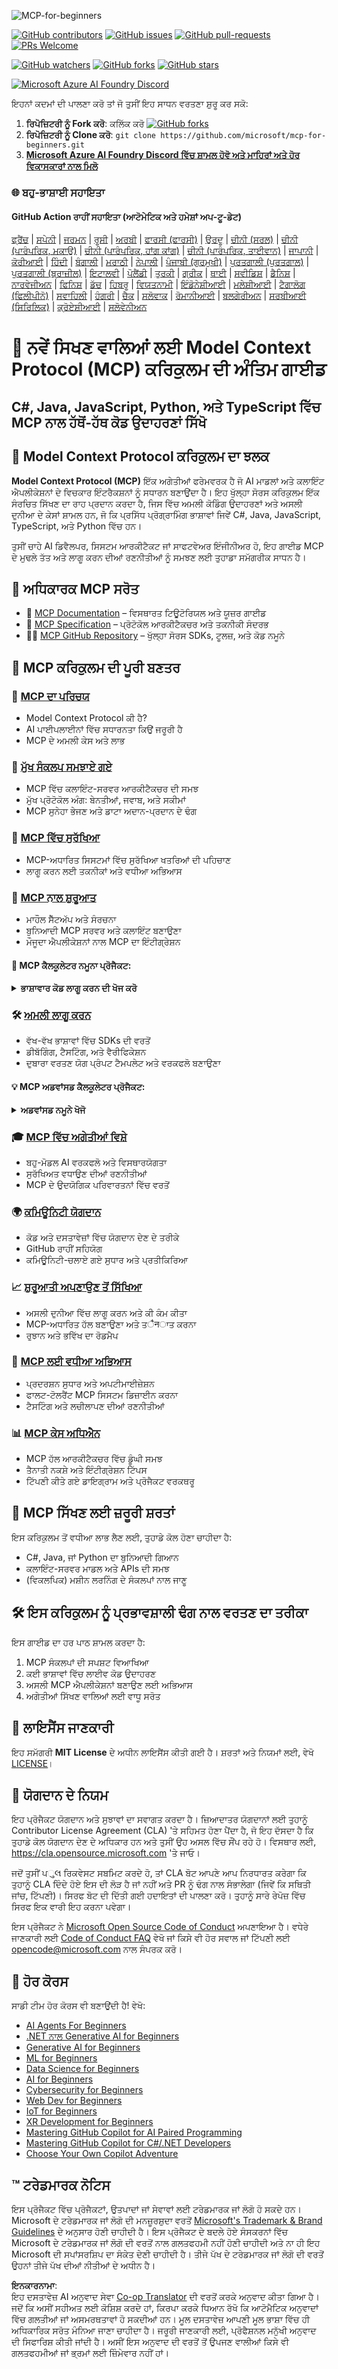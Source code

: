 <!--
CO_OP_TRANSLATOR_METADATA:
{
  "original_hash": "ce7bdf442957a1b4876032fd8ac80617",
  "translation_date": "2025-05-19T10:48:51+00:00",
  "source_file": "README.md",
  "language_code": "pa"
}
-->
![MCP-for-beginners](../../translated_images/mcp-beginners.2ce2b317996369ff66c5b72e25eff9d4288ab2741fc70c0b4e523d1ae1e249fd.pa.png)

[![GitHub contributors](https://img.shields.io/github/contributors/microsoft/mcp-for-beginners.svg)](https://GitHub.com/microsoft/mcp-for-beginners/graphs/contributors)
[![GitHub issues](https://img.shields.io/github/issues/microsoft/mcp-for-beginners.svg)](https://GitHub.com/microsoft/mcp-for-beginners/issues)
[![GitHub pull-requests](https://img.shields.io/github/issues-pr/microsoft/mcp-for-beginners.svg)](https://GitHub.com/microsoft/mcp-for-beginners/pulls)
[![PRs Welcome](https://img.shields.io/badge/PRs-welcome-brightgreen.svg?style=flat-square)](http://makeapullrequest.com)

[![GitHub watchers](https://img.shields.io/github/watchers/microsoft/mcp-for-beginners.svg?style=social&label=Watch)](https://GitHub.com/microsoft/mcp-for-beginners/watchers)
[![GitHub forks](https://img.shields.io/github/forks/microsoft/mcp-for-beginners.svg?style=social&label=Fork)](https://GitHub.com/microsoft/mcp-for-beginners/network)
[![GitHub stars](https://img.shields.io/github/stars/microsoft/mcp-for-beginners?style=social&label=Star)](https://GitHub.com/microsoft/mcp-for-beginners/stargazers)


[![Microsoft Azure AI Foundry Discord](https://dcbadge.vercel.app/api/server/ByRwuEEgH4)](https://discord.com/invite/ByRwuEEgH4)


ਇਹਨਾਂ ਕਦਮਾਂ ਦੀ ਪਾਲਣਾ ਕਰੋ ਤਾਂ ਜੋ ਤੁਸੀਂ ਇਹ ਸਾਧਨ ਵਰਤਣਾ ਸ਼ੁਰੂ ਕਰ ਸਕੋ:
1. **ਰਿਪੋਜ਼ਿਟਰੀ ਨੂੰ Fork ਕਰੋ**: ਕਲਿੱਕ ਕਰੋ [![GitHub forks](https://img.shields.io/github/forks/microsoft/mcp-for-beginners.svg?style=social&label=Fork)](https://GitHub.com/microsoft/mcp-for-beginners/network)
2. **ਰਿਪੋਜ਼ਿਟਰੀ ਨੂੰ Clone ਕਰੋ**:   `git clone https://github.com/microsoft/mcp-for-beginners.git`
3. [**Microsoft Azure AI Foundry Discord ਵਿੱਚ ਸ਼ਾਮਲ ਹੋਵੋ ਅਤੇ ਮਾਹਿਰਾਂ ਅਤੇ ਹੋਰ ਵਿਕਾਸਕਾਰਾਂ ਨਾਲ ਮਿਲੋ**](https://discord.com/invite/ByRwuEEgH4)


### 🌐 ਬਹੁ-ਭਾਸ਼ਾਈ ਸਹਾਇਤਾ

#### GitHub Action ਰਾਹੀਂ ਸਹਾਇਤਾ (ਆਟੋਮੇਟਿਕ ਅਤੇ ਹਮੇਸ਼ਾਂ ਅਪ-ਟੂ-ਡੇਟ)
[ਫ੍ਰੈਂਚ](../fr/README.md) | [ਸਪੇਨੀ](../es/README.md) | [ਜਰਮਨ](../de/README.md) | [ਰੂਸੀ](../ru/README.md) | [ਅਰਬੀ](../ar/README.md) | [ਫਾਰਸੀ (ਫਾਰਸੀ)](../fa/README.md) | [ਉਰਦੂ](../ur/README.md) | [ਚੀਨੀ (ਸਰਲ)](../zh/README.md) | [ਚੀਨੀ (ਪਾਰੰਪਰਿਕ, ਮਕਾਉ)](../mo/README.md) | [ਚੀਨੀ (ਪਾਰੰਪਰਿਕ, ਹਾਂਗ ਕਾਂਗ)](../hk/README.md) | [ਚੀਨੀ (ਪਾਰੰਪਰਿਕ, ਤਾਈਵਾਨ)](../tw/README.md) | [ਜਾਪਾਨੀ](../ja/README.md) | [ਕੋਰੀਆਈ](../ko/README.md) | [ਹਿੰਦੀ](../hi/README.md) | [ਬੰਗਾਲੀ](../bn/README.md) | [ਮਰਾਠੀ](../mr/README.md) | [ਨੇਪਾਲੀ](../ne/README.md) | [ਪੰਜਾਬੀ (ਗੁਰਮੁਖੀ)](./README.md) | [ਪੁਰਤਗਾਲੀ (ਪੁਰਤਗਾਲ)](../pt/README.md) | [ਪੁਰਤਗਾਲੀ (ਬ੍ਰਾਜ਼ੀਲ)](../br/README.md) | [ਇਟਾਲਵੀ](../it/README.md) | [ਪੋਲੈਂਡੀ](../pl/README.md) | [ਤੁਰਕੀ](../tr/README.md) | [ਗ੍ਰੀਕ](../el/README.md) | [ਥਾਈ](../th/README.md) | [ਸਵੀਡਿਸ਼](../sv/README.md) | [ਡੈਨਿਸ਼](../da/README.md) | [ਨਾਰਵੇਜੀਅਨ](../no/README.md) | [ਫਿਨਿਸ਼](../fi/README.md) | [ਡੱਚ](../nl/README.md) | [ਹਿਬਰੂ](../he/README.md) | [ਵਿਯਤਨਾਮੀ](../vi/README.md) | [ਇੰਡੋਨੇਸ਼ੀਆਈ](../id/README.md) | [ਮਲੇਸ਼ੀਆਈ](../ms/README.md) | [ਟੈਗਾਲੋਗ (ਫਿਲੀਪੀਨੋ)](../tl/README.md) | [ਸਵਾਹਿਲੀ](../sw/README.md) | [ਹੰਗਰੀ](../hu/README.md) | [ਚੈਕ](../cs/README.md) | [ਸਲੋਵਾਕ](../sk/README.md) | [ਰੋਮਾਨੀਆਈ](../ro/README.md) | [ਬਲਗੇਰੀਅਨ](../bg/README.md) | [ਸਰਬੀਆਈ (ਸਿਰਿਲਿਕ)](../sr/README.md) | [ਕ੍ਰੋਏਸ਼ੀਆਈ](../hr/README.md) | [ਸਲੋਵੇਨੀਅਨ](../sl/README.md)
# 🚀 ਨਵੇਂ ਸਿਖਣ ਵਾਲਿਆਂ ਲਈ Model Context Protocol (MCP) ਕਰਿਕੁਲਮ ਦੀ ਅੰਤਿਮ ਗਾਈਡ

## **C#, Java, JavaScript, Python, ਅਤੇ TypeScript ਵਿੱਚ MCP ਨਾਲ ਹੱਥੋਂ-ਹੱਥ ਕੋਡ ਉਦਾਹਰਣਾਂ ਸਿੱਖੋ**

## 🧠 Model Context Protocol ਕਰਿਕੁਲਮ ਦਾ ਝਲਕ

**Model Context Protocol (MCP)** ਇੱਕ ਅਗੇਤੀਆਂ ਫਰੇਮਵਰਕ ਹੈ ਜੋ AI ਮਾਡਲਾਂ ਅਤੇ ਕਲਾਇੰਟ ਐਪਲੀਕੇਸ਼ਨਾਂ ਦੇ ਵਿਚਕਾਰ ਇੰਟਰੈਕਸ਼ਨਾਂ ਨੂੰ ਸਧਾਰਨ ਬਣਾਉਂਦਾ ਹੈ। ਇਹ ਖੁੱਲ੍ਹਾ ਸੋਰਸ ਕਰਿਕੁਲਮ ਇੱਕ ਸੰਰਚਿਤ ਸਿੱਖਣ ਦਾ ਰਾਹ ਪ੍ਰਦਾਨ ਕਰਦਾ ਹੈ, ਜਿਸ ਵਿੱਚ ਅਮਲੀ ਕੋਡਿੰਗ ਉਦਾਹਰਣਾਂ ਅਤੇ ਅਸਲੀ ਦੁਨੀਆ ਦੇ ਕੇਸਾਂ ਸ਼ਾਮਲ ਹਨ, ਜੋ ਕਿ ਪ੍ਰਸਿੱਧ ਪ੍ਰੋਗ੍ਰਾਮਿੰਗ ਭਾਸ਼ਾਵਾਂ ਜਿਵੇਂ C#, Java, JavaScript, TypeScript, ਅਤੇ Python ਵਿੱਚ ਹਨ।

ਤੁਸੀਂ ਚਾਹੇ AI ਡਿਵੈਲਪਰ, ਸਿਸਟਮ ਆਰਕੀਟੈਕਟ ਜਾਂ ਸਾਫਟਵੇਅਰ ਇੰਜੀਨੀਅਰ ਹੋ, ਇਹ ਗਾਈਡ MCP ਦੇ ਮੁਢਲੇ ਤੱਤ ਅਤੇ ਲਾਗੂ ਕਰਨ ਦੀਆਂ ਰਣਨੀਤੀਆਂ ਨੂੰ ਸਮਝਣ ਲਈ ਤੁਹਾਡਾ ਸਮੱਗਰੀਕ ਸਾਧਨ ਹੈ।

## 🔗 ਅਧਿਕਾਰਕ MCP ਸਰੋਤ

- 📘 [MCP Documentation](https://modelcontextprotocol.io/) – ਵਿਸਥਾਰਤ ਟਿਊਟੋਰਿਯਲ ਅਤੇ ਯੂਜ਼ਰ ਗਾਈਡ  
- 📜 [MCP Specification](https://spec.modelcontextprotocol.io/) – ਪ੍ਰੋਟੋਕੋਲ ਆਰਕੀਟੈਕਚਰ ਅਤੇ ਤਕਨੀਕੀ ਸੰਦਰਭ  
- 🧑‍💻 [MCP GitHub Repository](https://github.com/modelcontextprotocol) – ਖੁੱਲ੍ਹਾ ਸੋਰਸ SDKs, ਟੂਲਜ਼, ਅਤੇ ਕੋਡ ਨਮੂਨੇ  

## 🧭 MCP ਕਰਿਕੁਲਮ ਦੀ ਪੂਰੀ ਬਣਤਰ

### 📌 [MCP ਦਾ ਪਰਿਚਯ](./00-Introduction/README.md)

- Model Context Protocol ਕੀ ਹੈ?  
- AI ਪਾਈਪਲਾਈਨਾਂ ਵਿੱਚ ਸਧਾਰਨਤਾ ਕਿਉਂ ਜਰੂਰੀ ਹੈ  
- MCP ਦੇ ਅਮਲੀ ਕੇਸ ਅਤੇ ਲਾਭ

### 🧩 [ਮੁੱਖ ਸੰਕਲਪ ਸਮਝਾਏ ਗਏ](./01-CoreConcepts/README.md)

- MCP ਵਿੱਚ ਕਲਾਇੰਟ-ਸਰਵਰ ਆਰਕੀਟੈਕਚਰ ਦੀ ਸਮਝ  
- ਮੁੱਖ ਪ੍ਰੋਟੋਕੋਲ ਅੰਗ: ਬੇਨਤੀਆਂ, ਜਵਾਬ, ਅਤੇ ਸਕੀਮਾਂ  
- MCP ਸੁਨੇਹਾ ਭੇਜਣ ਅਤੇ ਡਾਟਾ ਅਦਾਨ-ਪ੍ਰਦਾਨ ਦੇ ਢੰਗ

### 🔐 [MCP ਵਿੱਚ ਸੁਰੱਖਿਆ](./02-Security/readme.md)

- MCP-ਅਧਾਰਿਤ ਸਿਸਟਮਾਂ ਵਿੱਚ ਸੁਰੱਖਿਆ ਖਤਰਿਆਂ ਦੀ ਪਹਿਚਾਣ  
- ਲਾਗੂ ਕਰਨ ਲਈ ਤਕਨੀਕਾਂ ਅਤੇ ਵਧੀਆ ਅਭਿਆਸ

### 🚀 [MCP ਨਾਲ ਸ਼ੁਰੂਆਤ](./03-GettingStarted/README.md)

- ਮਾਹੌਲ ਸੈੱਟਅੱਪ ਅਤੇ ਸੰਰਚਨਾ  
- ਬੁਨਿਆਦੀ MCP ਸਰਵਰ ਅਤੇ ਕਲਾਇੰਟ ਬਣਾਉਣਾ  
- ਮੌਜੂਦਾ ਐਪਲੀਕੇਸ਼ਨਾਂ ਨਾਲ MCP ਦਾ ਇੰਟੀਗ੍ਰੇਸ਼ਨ

#### 🧮 MCP ਕੈਲਕੂਲੇਟਰ ਨਮੂਨਾ ਪ੍ਰੋਜੈਕਟ:
<details>
  <summary><strong>ਭਾਸ਼ਾਵਾਰ ਕੋਡ ਲਾਗੂ ਕਰਨ ਦੀ ਖੋਜ ਕਰੋ</strong></summary>

  - [C# MCP ਸਰਵਰ ਉਦਾਹਰਣ](./03-GettingStarted/samples/csharp/README.md)  
  - [Java MCP ਕੈਲਕੂਲੇਟਰ](./03-GettingStarted/samples/java/calculator/README.md)  
  - [JavaScript MCP ਡੈਮੋ](./03-GettingStarted/samples/javascript/README.md)  
  - [Python MCP ਸਰਵਰ](../../03-GettingStarted/samples/python/mcp_calculator_server.py)  
  - [TypeScript MCP ਉਦਾਹਰਣ](./03-GettingStarted/samples/typescript/README.md)

</details>

### 🛠️ [ਅਮਲੀ ਲਾਗੂ ਕਰਨ](./04-PracticalImplementation/README.md)

- ਵੱਖ-ਵੱਖ ਭਾਸ਼ਾਵਾਂ ਵਿੱਚ SDKs ਦੀ ਵਰਤੋਂ  
- ਡੀਬੱਗਿੰਗ, ਟੈਸਟਿੰਗ, ਅਤੇ ਵੈਰੀਫਿਕੇਸ਼ਨ  
- ਦੁਬਾਰਾ ਵਰਤਣ ਯੋਗ ਪ੍ਰੰਪਟ ਟੈਮਪਲੇਟ ਅਤੇ ਵਰਕਫਲੋ ਬਣਾਉਣਾ

#### 💡 MCP ਅਡਵਾਂਸਡ ਕੈਲਕੂਲੇਟਰ ਪ੍ਰੋਜੈਕਟ:
<details>
  <summary><strong>ਅਡਵਾਂਸਡ ਨਮੂਨੇ ਖੋਜੋ</strong></summary>

  - [ਅਡਵਾਂਸਡ C# ਨਮੂਨਾ](./04-PracticalImplementation/samples/csharp/README.md)  
  - [Java ਕੰਟੇਨਰ ਐਪ ਉਦਾਹਰਣ](./04-PracticalImplementation/samples/java/containerapp/README.md)  
  - [JavaScript ਅਡਵਾਂਸਡ ਨਮੂਨਾ](./04-PracticalImplementation/samples/javascript/README.md)  
  - [Python ਜਟਿਲ ਲਾਗੂ ਕਰਨ](../../04-PracticalImplementation/samples/python/mcp_sample.py)  
  - [TypeScript ਕੰਟੇਨਰ ਨਮੂਨਾ](./04-PracticalImplementation/samples/typescript/README.md)

</details>

### 🎓 [MCP ਵਿੱਚ ਅਗੇਤੀਆਂ ਵਿਸ਼ੇ](./05-AdvancedTopics/README.md)

- ਬਹੁ-ਮੋਡਲ AI ਵਰਕਫਲੋ ਅਤੇ ਵਿਸਥਾਰਯੋਗਤਾ  
- ਸੁਰੱਖਿਅਤ ਵਧਾਉਣ ਦੀਆਂ ਰਣਨੀਤੀਆਂ  
- MCP ਦੇ ਉਦਯੋਗਿਕ ਪਰਿਵਾਰਤਨਾਂ ਵਿੱਚ ਵਰਤੋਂ

### 🌍 [ਕਮਿਊਨਿਟੀ ਯੋਗਦਾਨ](./06-CommunityContributions/README.md)

- ਕੋਡ ਅਤੇ ਦਸਤਾਵੇਜ਼ਾਂ ਵਿੱਚ ਯੋਗਦਾਨ ਦੇਣ ਦੇ ਤਰੀਕੇ  
- GitHub ਰਾਹੀਂ ਸਹਿਯੋਗ  
- ਕਮਿਊਨਿਟੀ-ਚਲਾਏ ਗਏ ਸੁਧਾਰ ਅਤੇ ਪ੍ਰਤੀਕਿਰਿਆ

### 📈 [ਸ਼ੁਰੂਆਤੀ ਅਪਣਾਉਣ ਤੋਂ ਸਿੱਖਿਆ](./07-CaseStudies/README.md)

- ਅਸਲੀ ਦੁਨੀਆ ਵਿੱਚ ਲਾਗੂ ਕਰਨ ਅਤੇ ਕੀ ਕੰਮ ਕੀਤਾ  
- MCP-ਅਧਾਰਿਤ ਹੱਲ ਬਣਾਉਣਾ ਅਤੇ ਤैनਾਤ ਕਰਨਾ  
- ਰੁਝਾਨ ਅਤੇ ਭਵਿੱਖ ਦਾ ਰੋਡਮੈਪ

### 📏 [MCP ਲਈ ਵਧੀਆ ਅਭਿਆਸ](./08-BestPractices/README.md)

- ਪ੍ਰਦਰਸ਼ਨ ਸੁਧਾਰ ਅਤੇ ਅਪਟੀਮਾਈਜ਼ੇਸ਼ਨ  
- ਫਾਲਟ-ਟੋਲਰੈਂਟ MCP ਸਿਸਟਮ ਡਿਜ਼ਾਈਨ ਕਰਨਾ  
- ਟੈਸਟਿੰਗ ਅਤੇ ਲਚੀਲਾਪਣ ਦੀਆਂ ਰਣਨੀਤੀਆਂ

### 📊 [MCP ਕੇਸ ਅਧਿਐਨ](./09-CaseStudy/Readme.md)

- MCP ਹੱਲ ਆਰਕੀਟੈਕਚਰ ਵਿੱਚ ਡੂੰਘੀ ਸਮਝ  
- ਤੈਨਾਤੀ ਨਕਸ਼ੇ ਅਤੇ ਇੰਟੀਗ੍ਰੇਸ਼ਨ ਟਿੱਪਸ  
- ਟਿੱਪਣੀ ਕੀਤੇ ਗਏ ਡਾਇਗ੍ਰਾਮ ਅਤੇ ਪ੍ਰੋਜੈਕਟ ਵਰਕਥਰੂ

## 🎯 MCP ਸਿੱਖਣ ਲਈ ਜ਼ਰੂਰੀ ਸ਼ਰਤਾਂ

ਇਸ ਕਰਿਕੁਲਮ ਤੋਂ ਵਧੀਆ ਲਾਭ ਲੈਣ ਲਈ, ਤੁਹਾਡੇ ਕੋਲ ਹੋਣਾ ਚਾਹੀਦਾ ਹੈ:

- C#, Java, ਜਾਂ Python ਦਾ ਬੁਨਿਆਦੀ ਗਿਆਨ  
- ਕਲਾਇੰਟ-ਸਰਵਰ ਮਾਡਲ ਅਤੇ APIs ਦੀ ਸਮਝ  
- (ਵਿਕਲਪਿਕ) ਮਸ਼ੀਨ ਲਰਨਿੰਗ ਦੇ ਸੰਕਲਪਾਂ ਨਾਲ ਜਾਣੂ

## 🛠️ ਇਸ ਕਰਿਕੁਲਮ ਨੂੰ ਪ੍ਰਭਾਵਸ਼ਾਲੀ ਢੰਗ ਨਾਲ ਵਰਤਣ ਦਾ ਤਰੀਕਾ

ਇਸ ਗਾਈਡ ਦਾ ਹਰ ਪਾਠ ਸ਼ਾਮਲ ਕਰਦਾ ਹੈ:

1. MCP ਸੰਕਲਪਾਂ ਦੀ ਸਪਸ਼ਟ ਵਿਆਖਿਆ  
2. ਕਈ ਭਾਸ਼ਾਵਾਂ ਵਿੱਚ ਲਾਈਵ ਕੋਡ ਉਦਾਹਰਣ  
3. ਅਸਲੀ MCP ਐਪਲੀਕੇਸ਼ਨਾਂ ਬਣਾਉਣ ਲਈ ਅਭਿਆਸ  
4. ਅਗੇਤੀਆਂ ਸਿੱਖਣ ਵਾਲਿਆਂ ਲਈ ਵਾਧੂ ਸਰੋਤ  

## 📜 ਲਾਇਸੈਂਸ ਜਾਣਕਾਰੀ

ਇਹ ਸਮੱਗਰੀ **MIT License** ਦੇ ਅਧੀਨ ਲਾਇਸੈਂਸ ਕੀਤੀ ਗਈ ਹੈ। ਸ਼ਰਤਾਂ ਅਤੇ ਨਿਯਮਾਂ ਲਈ, ਵੇਖੋ [LICENSE](../../LICENSE)।

## 🤝 ਯੋਗਦਾਨ ਦੇ ਨਿਯਮ

ਇਹ ਪ੍ਰੋਜੈਕਟ ਯੋਗਦਾਨ ਅਤੇ ਸੁਝਾਵਾਂ ਦਾ ਸਵਾਗਤ ਕਰਦਾ ਹੈ। ਜ਼ਿਆਦਾਤਰ ਯੋਗਦਾਨਾਂ ਲਈ ਤੁਹਾਨੂੰ Contributor License Agreement (CLA) 'ਤੇ ਸਹਿਮਤ ਹੋਣਾ ਪੈਂਦਾ ਹੈ, ਜੋ ਇਹ ਦੱਸਦਾ ਹੈ ਕਿ ਤੁਹਾਡੇ ਕੋਲ ਯੋਗਦਾਨ ਦੇਣ ਦੇ ਅਧਿਕਾਰ ਹਨ ਅਤੇ ਤੁਸੀਂ ਉਹ ਅਸਲ ਵਿੱਚ ਸੌਂਪ ਰਹੇ ਹੋ। ਵਿਸਥਾਰ ਲਈ, <https://cla.opensource.microsoft.com> 'ਤੇ ਜਾਓ।

ਜਦੋਂ ਤੁਸੀਂ ਪુલ ਰਿਕਵੇਸਟ ਸਬਮਿਟ ਕਰਦੇ ਹੋ, ਤਾਂ CLA ਬੋਟ ਆਪਣੇ ਆਪ ਨਿਰਧਾਰਤ ਕਰੇਗਾ ਕਿ ਤੁਹਾਨੂੰ CLA ਦਿੰਦੇ ਹੋਏ ਇਸ ਦੀ ਲੋੜ ਹੈ ਜਾਂ ਨਹੀਂ ਅਤੇ PR ਨੂੰ ਢੰਗ ਨਾਲ ਸੰਭਾਲੇਗਾ (ਜਿਵੇਂ ਕਿ ਸਥਿਤੀ ਜਾਂਚ, ਟਿੱਪਣੀ)। ਸਿਰਫ ਬੋਟ ਦੀ ਦਿੱਤੀ ਗਈ ਹਦਾਇਤਾਂ ਦੀ ਪਾਲਣਾ ਕਰੋ। ਤੁਹਾਨੂੰ ਸਾਰੇ ਰੇਪੋਜ਼ ਵਿੱਚ ਸਿਰਫ ਇਕ ਵਾਰੀ ਇਹ ਕਰਨਾ ਪਵੇਗਾ।

ਇਸ ਪ੍ਰੋਜੈਕਟ ਨੇ [Microsoft Open Source Code of Conduct](https://opensource.microsoft.com/codeofconduct/) ਅਪਣਾਇਆ ਹੈ। ਵਧੇਰੇ ਜਾਣਕਾਰੀ ਲਈ [Code of Conduct FAQ](https://opensource.microsoft.com/codeofconduct/faq/) ਵੇਖੋ ਜਾਂ ਕਿਸੇ ਵੀ ਹੋਰ ਸਵਾਲ ਜਾਂ ਟਿੱਪਣੀ ਲਈ [opencode@microsoft.com](mailto:opencode@microsoft.com) ਨਾਲ ਸੰਪਰਕ ਕਰੋ।

## 🎒 ਹੋਰ ਕੋਰਸ  
ਸਾਡੀ ਟੀਮ ਹੋਰ ਕੋਰਸ ਵੀ ਬਣਾਉਂਦੀ ਹੈ! ਵੇਖੋ:

- [AI Agents For Beginners](https://github.com/microsoft/ai-agents-beginners?WT.mc_id=academic-105485-koreyst)  
- [.NET ਨਾਲ Generative AI for Beginners](https://github.com/microsoft/Generative-AI-for-beginners-dotnet?WT.mc_id=academic-105485-koreyst)  
- [Generative AI for Beginners](https://github.com/microsoft/generative-ai-for-beginners?WT.mc_id=academic-105485-koreyst)
- [ML for Beginners](https://aka.ms/ml-beginners?WT.mc_id=academic-105485-koreyst)
- [Data Science for Beginners](https://aka.ms/datascience-beginners?WT.mc_id=academic-105485-koreyst)
- [AI for Beginners](https://aka.ms/ai-beginners?WT.mc_id=academic-105485-koreyst)
- [Cybersecurity for Beginners](https://github.com/microsoft/Security-101??WT.mc_id=academic-96948-sayoung)
- [Web Dev for Beginners](https://aka.ms/webdev-beginners?WT.mc_id=academic-105485-koreyst)
- [IoT for Beginners](https://aka.ms/iot-beginners?WT.mc_id=academic-105485-koreyst)
- [XR Development for Beginners](https://github.com/microsoft/xr-development-for-beginners?WT.mc_id=academic-105485-koreyst)
- [Mastering GitHub Copilot for AI Paired Programming](https://aka.ms/GitHubCopilotAI?WT.mc_id=academic-105485-koreyst)
- [Mastering GitHub Copilot for C#/.NET Developers](https://github.com/microsoft/mastering-github-copilot-for-dotnet-csharp-developers?WT.mc_id=academic-105485-koreyst)
- [Choose Your Own Copilot Adventure](https://github.com/microsoft/CopilotAdventures?WT.mc_id=academic-105485-koreyst)


## ™️ ਟਰੇਡਮਾਰਕ ਨੋਟਿਸ

ਇਸ ਪ੍ਰੋਜੈਕਟ ਵਿੱਚ ਪ੍ਰੋਜੈਕਟਾਂ, ਉਤਪਾਦਾਂ ਜਾਂ ਸੇਵਾਵਾਂ ਲਈ ਟਰੇਡਮਾਰਕ ਜਾਂ ਲੋਗੋ ਹੋ ਸਕਦੇ ਹਨ। Microsoft ਦੇ ਟਰੇਡਮਾਰਕ ਜਾਂ ਲੋਗੋ ਦੀ ਮਨਜ਼ੂਰਸ਼ੁਦਾ ਵਰਤੋਂ [Microsoft's Trademark & Brand Guidelines](https://www.microsoft.com/legal/intellectualproperty/trademarks/usage/general) ਦੇ ਅਨੁਸਾਰ ਹੋਣੀ ਚਾਹੀਦੀ ਹੈ। ਇਸ ਪ੍ਰੋਜੈਕਟ ਦੇ ਬਦਲੇ ਹੋਏ ਸੰਸਕਰਨਾਂ ਵਿੱਚ Microsoft ਦੇ ਟਰੇਡਮਾਰਕ ਜਾਂ ਲੋਗੋ ਦੀ ਵਰਤੋਂ ਨਾਲ ਗਲਤਫਹਮੀ ਨਹੀਂ ਹੋਣੀ ਚਾਹੀਦੀ ਅਤੇ ਨਾ ਹੀ ਇਹ Microsoft ਦੀ ਸਪਾਂਸਰਸ਼ਿਪ ਦਾ ਸੰਕੇਤ ਦੇਣੀ ਚਾਹੀਦੀ ਹੈ। ਤੀਜੇ ਪੱਖ ਦੇ ਟਰੇਡਮਾਰਕ ਜਾਂ ਲੋਗੋ ਦੀ ਵਰਤੋਂ ਉਹਨਾਂ ਤੀਜੇ ਪੱਖ ਦੀਆਂ ਨੀਤੀਆਂ ਦੇ ਅਧੀਨ ਹੈ।

**ਇਨਕਾਰਨਾਮਾ**:  
ਇਹ ਦਸਤਾਵੇਜ਼ AI ਅਨੁਵਾਦ ਸੇਵਾ [Co-op Translator](https://github.com/Azure/co-op-translator) ਦੀ ਵਰਤੋਂ ਕਰਕੇ ਅਨੁਵਾਦ ਕੀਤਾ ਗਿਆ ਹੈ। ਜਦੋਂ ਕਿ ਅਸੀਂ ਸਹੀਅਤ ਲਈ ਕੋਸ਼ਿਸ਼ ਕਰਦੇ ਹਾਂ, ਕਿਰਪਾ ਕਰਕੇ ਧਿਆਨ ਰੱਖੋ ਕਿ ਆਟੋਮੈਟਿਕ ਅਨੁਵਾਦਾਂ ਵਿੱਚ ਗਲਤੀਆਂ ਜਾਂ ਅਸਮਰਥਤਾਵਾਂ ਹੋ ਸਕਦੀਆਂ ਹਨ। ਮੂਲ ਦਸਤਾਵੇਜ਼ ਆਪਣੀ ਮੂਲ ਭਾਸ਼ਾ ਵਿੱਚ ਹੀ ਅਧਿਕਾਰਿਕ ਸਰੋਤ ਮੰਨਿਆ ਜਾਣਾ ਚਾਹੀਦਾ ਹੈ। ਜਰੂਰੀ ਜਾਣਕਾਰੀ ਲਈ, ਪ੍ਰੋਫੈਸ਼ਨਲ ਮਨੁੱਖੀ ਅਨੁਵਾਦ ਦੀ ਸਿਫਾਰਿਸ਼ ਕੀਤੀ ਜਾਂਦੀ ਹੈ। ਅਸੀਂ ਇਸ ਅਨੁਵਾਦ ਦੀ ਵਰਤੋਂ ਤੋਂ ਉਪਜਣ ਵਾਲੀਆਂ ਕਿਸੇ ਵੀ ਗਲਤਫਹਮੀਆਂ ਜਾਂ ਭ੍ਰਮਾਂ ਲਈ ਜ਼ਿੰਮੇਵਾਰ ਨਹੀਂ ਹਾਂ।